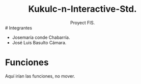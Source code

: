<h1 align="center">
Kukulc-n-Interactive-Std.
</h1>
<div align="center">
Proyect FIS.
  
</div>
# Integrantes

  - Josemaría conde Chabarría.
  - José Luis Basulto Cámara.
  
# Funciones

Aquí irían las funciones, no mover.

</div>
